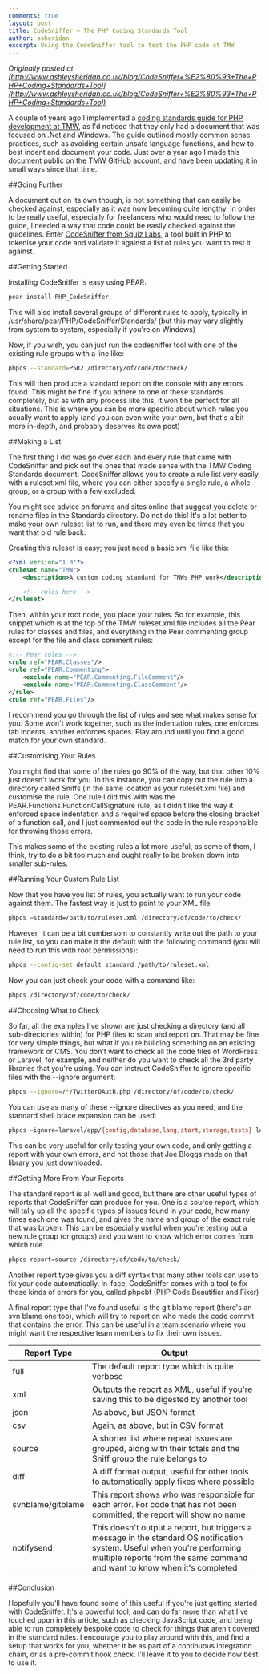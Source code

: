 ```yaml
---
comments: true
layout: post
title: CodeSniffer – The PHP Coding Standards Tool
author: asheridan
excerpt: Using the CodeSniffer tool to test the PHP code at TMW
---
```


*Originally posted at [http://www.ashleysheridan.co.uk/blog/CodeSniffer+%E2%80%93+The+PHP+Coding+Standards+Tool](http://www.ashleysheridan.co.uk/blog/CodeSniffer+%E2%80%93+The+PHP+Coding+Standards+Tool)*

A couple of years ago I implemented a [coding standards guide for PHP development at TMW](https://github.com/tmwagency/TMW-PHP-coding-standards), as I'd noticed that they only had a document that was focused on .Net and Windows. The guide outlined mostly common sense practices, such as avoiding certain unsafe language functions, and how to best indent and document your code. Just over a year ago I made this document public on the [TMW GitHub account](https://github.com/tmwagency), and have been updating it in small ways since that time.

##Going Further

A document out on its own though, is not something that can easily be checked against, especially as it was now becoming quite lengthy. In order to be really useful, especially for freelancers who would need to follow the guide, I needed a way that code could be easily checked against the guidelines. Enter [CodeSniffer from Squiz Labs](https://github.com/squizlabs/PHP_CodeSniffer), a tool built in PHP to tokenise your code and validate it against a list of rules you want to test it against.

##Getting Started

Installing CodeSniffer is easy using PEAR:

```bash
pear install PHP_CodeSniffer
```

This will also install several groups of different rules to apply, typically in /usr/share/pear/PHP/CodeSniffer/Standards/ (but this may vary slightly from system to system, especially if you're on Windows)

Now, if you wish, you can just run the codesniffer tool with one of the existing rule groups with a line like:

```bash
phpcs --standard=PSR2 /directory/of/code/to/check/
```

This will then produce a standard report on the console with any errors found. This might be fine if you adhere to one of these standards completely, but as with any process like this, it won't be perfect for all situations. This is where you can be more specific about which rules you acually want to apply (and you can even write your own, but that's a bit more in-depth, and probably deserves its own post)

##Making a List

The first thing I did was go over each and every rule that came with CodeSniffer and pick out the ones that made sense with the TMW Coding Standards document. CodeSniffer allows you to create a rule list very easily with a ruleset.xml file, where you can either specify a single rule, a whole group, or a group with a few excluded.

You might see advice on forums and sites online that suggest you delete or rename files in the Standards directory. Do not do this! It's a lot better to make your own ruleset list to run, and there may even be times that you want that old rule back.

Creating this ruleset is easy; you just need a basic xml file like this:

```xml
<?xml version="1.0"?>
<ruleset name="TMW">
	<description>A custom coding standard for TMWs PHP work</description>

	<!-- rules here -->
</ruleset>
```

Then, within your root node, you place your rules. So for example, this snippet which is at the top of the TMW ruleset.xml file includes all the Pear rules for classes and files, and everything in the Pear commenting group except for the file and class comment rules:

```xml
<!-- Pear rules -->
<rule ref="PEAR.Classes"/>
<rule ref="PEAR.Commenting">
	<exclude name="PEAR.Commenting.FileComment"/>
	<exclude name="PEAR.Commenting.ClassComment"/>
</rule>
<rule ref="PEAR.Files"/>
```
I recommend you go through the list of rules and see what makes sense for you. Some won't work together, such as the indentation rules, one enforces tab indents, another enforces spaces. Play around until you find a good match for your own standard.

##Customising Your Rules

You might find that some of the rules go 90% of the way, but that other 10% just doesn't work for you. In this instance, you can copy out the rule into a directory called Sniffs (in the same location as your ruleset.xml file) and customise the rule. One rule I did this with was the PEAR.Functions.FunctionCallSignature rule, as I didn't like the way it enforced space indentation and a required space before the closing bracket of a function call, and I just commented out the code in the rule responsible for throwing those errors.

This makes some of the existing rules a lot more useful, as some of them, I think, try to do a bit too much and ought really to be broken down into smaller sub-rules.


##Running Your Custom Rule List

Now that you have you list of rules, you actually want to run your code against them. The fastest way is just to point to your XML file:

```bash
phpcs –standard=/path/to/ruleset.xml /directory/of/code/to/check/
```

However, it can be a bit cumbersom to constantly write out the path to your rule list, so you can make it the default with the following command (you will need to run this with root permissions):

```bash
phpcs --config-set default_standard /path/to/ruleset.xml
```

Now you can just check your code with a command like:

```bash
phpcs /directory/of/code/to/check/
```

##Choosing What to Check

So far, all the examples I've shown are just checking a directory (and all sub-directories within) for PHP files to scan and report on. That may be fine for very simple things, but what if you're building something on an existing framework or CMS. You don't want to check all the code files of WordPress or Laravel, for example, and neither do you want to check all the 3rd party libraries that you're using. You can instruct CodeSniffer to ignore specific files with the --ignore argument:

```bash
phpcs --ignore=/*/TwitterOAuth.php /directory/of/code/to/check/
```

You can use as many of these --ignore directives as you need, and the standard shell brace expansion can be used:

```bash
phpcs –ignore=laravel/app/{config,database,lang,start,storage,tests} laravel/app/
```

This can be very useful for only testing your own code, and only getting a report with your own errors, and not those that Joe Bloggs made on that library you just downloaded.

##Getting More From Your Reports

The standard report is all well and good, but there are other useful types of reports that CodeSniffer can produce for you. One is a source report, which will tally up all the specific types of issues found in your code, how many times each one was found, and gives the name and group of the exact rule that was broken. This can be especially useful when you're testing out a new rule group (or groups) and you want to know which error comes from which rule.

```bash
phpcs report=source /directory/of/code/to/check/
```

Another report type gives you a diff syntax that many other tools can use to fix your code automatically. In-face, CodeSniffer comes with a tool to fix these kinds of errors for you, called phpcbf (PHP Code Beautifier and Fixer)

A final report type that I've found useful is the git blame report (there's an svn blame one too), which will try to report on who made the code commit that contains the error. This can be useful in a team scenario where you might want the respective team members to fix their own issues.

|Report Type|Output|
|---|---|
|full|The default report type which is quite verbose|
|xml|Outputs the report as XML, useful if you're saving this to be digested by another tool|
|json|As above, but JSON format|
|csv|Again, as above, but in CSV format|
|source|A shorter list where repeat issues are grouped, along with their totals and the Sniff group the rule belongs to|
|diff|A diff format output, useful for other tools to automatically apply fixes where possible|
|svnblame/gitblame|This report shows who was responsible for each error. For code that has not been committed, the report will show no name|
|notifysend|This doesn't output a report, but triggers a message in the standard OS notification system. Useful when you're performing multiple reports from the same command and want to know when it's completed|

##Conclusion

Hopefully you'll have found some of this useful if you're just getting started with CodeSniffer. It's a powerful tool, and can do far more than what I've touched upon in this article, such as checking JavaScript code, and being able to run completely bespoke code to check for things that aren't covered in the standard rules. I encourage you to play around with this, and find a setup that works for you, whether it be as part of a continuous integration chain, or as a pre-commit hook check. I'll leave it to you to decide how best to use it.

